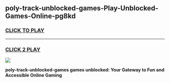 
## poly-track-unblocked-games-Play-Unblocked-Games-Online-pg8kd
<h3>
<a href="https://premium76.site?title=poly-track-unblocked-games&ref=24A">CLICK TO PLAY</a></h3>
<hr>

<h3>
<a href="https://premium76.site?title=poly-track-unblocked-games&ref=24A">CLICK 2 PLAY</a>
  
</h3>

<a href="https://premium76.site?title=poly-track-unblocked-games&ref=24A"><img src="https://clearcache.store/games.png"></a>


**poly-track-unblocked-games games unblocked: Your Gateway to Fun and Accessible Online Gaming**
